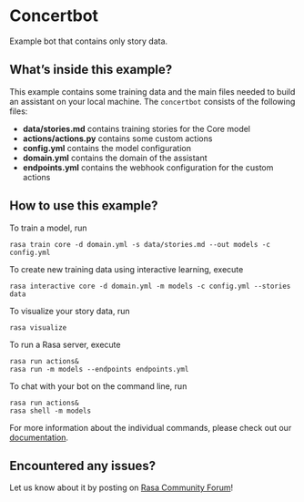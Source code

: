 # Concertbot

Example bot that contains only story data.

## What’s inside this example?

This example contains some training data and the main files needed to build an
assistant on your local machine. The `concertbot` consists of the following files:

- **data/stories.md** contains training stories for the Core model
- **actions/actions.py** contains some custom actions
- **config.yml** contains the model configuration
- **domain.yml** contains the domain of the assistant
- **endpoints.yml** contains the webhook configuration for the custom actions

## How to use this example?

To train a model, run
```
rasa train core -d domain.yml -s data/stories.md --out models -c config.yml
```

To create new training data using interactive learning, execute
```
rasa interactive core -d domain.yml -m models -c config.yml --stories data
```

To visualize your story data, run
```
rasa visualize
```

To run a Rasa server, execute
```
rasa run actions&
rasa run -m models --endpoints endpoints.yml
```

To chat with your bot on the command line, run
```
rasa run actions&
rasa shell -m models
```

For more information about the individual commands, please check out our
[documentation](http://rasa.com/docs/rasa/command-line-interface).

## Encountered any issues?
Let us know about it by posting on [Rasa Community Forum](https://forum.rasa.com)!
